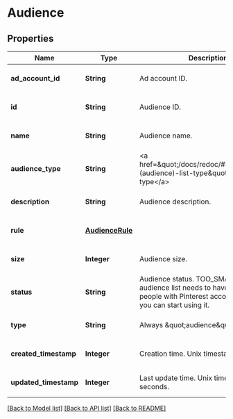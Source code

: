 # Audience
## Properties

| Name | Type | Description | Notes |
|------------ | ------------- | ------------- | -------------|
| **ad\_account\_id** | **String** | Ad account ID. | [optional] [default to null] |
| **id** | **String** | Audience ID. | [optional] [default to null] |
| **name** | **String** | Audience name. | [optional] [default to null] |
| **audience\_type** | **String** | &lt;a href&#x3D;\&quot;/docs/redoc/#section/Pinner-(audience)-list-type\&quot;&gt;Audience type&lt;/a&gt; | [optional] [default to null] |
| **description** | **String** | Audience description. | [optional] [default to null] |
| **rule** | [**AudienceRule**](AudienceRule.md) |  | [optional] [default to null] |
| **size** | **Integer** | Audience size. | [optional] [default to null] |
| **status** | **String** | Audience status. TOO_SMALL - Each audience list needs to have at least 100 people with Pinterest accounts before you can start using it. | [optional] [default to null] |
| **type** | **String** | Always \&quot;audience\&quot;. | [optional] [default to null] |
| **created\_timestamp** | **Integer** | Creation time. Unix timestamp in seconds. | [optional] [default to null] |
| **updated\_timestamp** | **Integer** | Last update time. Unix timestamp in seconds. | [optional] [default to null] |

[[Back to Model list]](../README.md#documentation-for-models) [[Back to API list]](../README.md#documentation-for-api-endpoints) [[Back to README]](../README.md)

